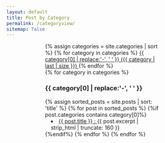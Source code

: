 ```yaml
---
layout: default
title: Post by Category
permalink: /categoryview/
sitemap: false
---
```

<div style="margin-left:auto;margin-right:auto;width:60%;">
    {% assign categories = site.categories | sort %}
    {% for category in categories %}
        <span class="site-tag">
            <a href="#{{ category | first | slugify }}">
                    {{ category[0] | replace:'-', ' ' }} ({{ category | last | size }})
            </a>
        </span>
    {% endfor %}
</div>

<div id="index" style="margin-left:auto;margin-right:auto;width:60%;">
    {% for category in categories %}
        <a name="{{ category[0] }}"></a>
        <h3>{{ category[0] | replace:'-', ' ' }}</h3>
        {% assign sorted_posts = site.posts | sort: 'title' %}
        {% for post in sorted_posts %}
            {%if post.categories contains category[0]%}
                <li style="margin-left:auto;margin-right:auto;width:90%;">
                <a href="{{ site.url }}{{ site.baseurl }}{{ post.url }}" title="{{ post.title }}">{{ post.title }} : </a>
                {{ post.excerpt | strip_html | truncate: 160 }}
            </li>
            {%endif%}
        {% endfor %}
    {% endfor %}
</div>
